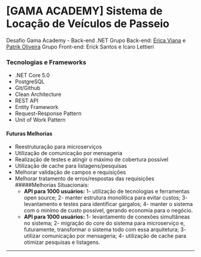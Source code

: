 # [GAMA ACADEMY] Sistema de Locação de Veículos de Passeio
Desafio Gama Academy - Back-end .NET
Grupo Back-end: [Érica Viana](https://github.com/vianaerica "Érica Viana") e [Patrik Oliveira](https://github.com/patrikoliveira "Patrik Oliveira")
Grupo Front-end: Erick Santos e Icaro Lettieri

### Tecnologias e Frameworks
- .NET Core 5.0
- PostgreSQL
- Git/Github
- Clean Architecture
- REST API
- Entity Framework
- Request-Response Pattern
- Unit of Work Pattern

#### Futuras Melhorias
- Reestruturação para microserviços
- Utilização de comunicação por mensageria
- Realização de testes e atingir o máximo de cobertura possível
- Utilização de cache para listagens/pesquisas
- Melhorar validação de campos e requisições
- Melhorar tratamento de erros/respostas das requisições
	#####Melhorias Situacionais:
	- **API para 1000 usuários:** 1- utilização de tecnologias e ferramentas open source; 2- manter estrutura monolítica para evitar custos; 3- levantamento e testes para identificar gargalos; 4- manter o sistema com o minímo de custo possível, gerando economia para o negócio.
	- **API para 1000 usuários:** 1- levantamento de conexões simultâneas no sistema; 2- migração do core do sistema para microserviço e, futuramente, transformar o sistema todo com essa arquitetura; 3- utilizar comunicação por mensageria; 4- utilização de cache para otimizar pesquisas e listagens.

------------


